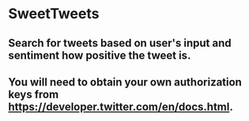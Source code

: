 # SweetTweets

## Search for tweets based on user's input and sentiment how positive the tweet is.

## You will need to obtain your own authorization keys from https://developer.twitter.com/en/docs.html.
